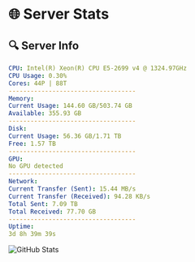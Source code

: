 # 🌐 Server Stats
## 🔍 Server Info
```yaml
CPU: Intel(R) Xeon(R) CPU E5-2699 v4 @ 1324.97GHz
CPU Usage: 0.30%
Cores: 44P | 88T
-----------------------------------
Memory:
Current Usage: 144.60 GB/503.74 GB
Available: 355.93 GB
-----------------------------------
Disk:
Current Usage: 56.36 GB/1.71 TB
Free: 1.57 TB
-----------------------------------
GPU:
No GPU detected
-----------------------------------
Network:
Current Transfer (Sent): 15.44 MB/s
Current Transfer (Received): 94.28 KB/s
Total Sent: 7.09 TB
Total Received: 77.70 GB
-----------------------------------
Uptime:
3d 8h 39m 39s
```
![GitHub Stats](https://img.shields.io/badge/Updated-2025-03-11_06:02:28-blue)